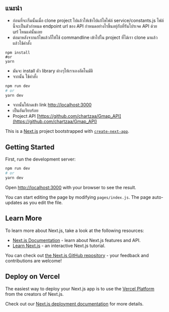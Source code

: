 ## แนะนำ
- ก่อนที่จะเริ่มนั้นเมื่อ clone project ไปแล้วให้เข้าไปแก้ไขไฟล์ service/constants.js ไฟล์นี้จะเป็นตัวกำหนด endpoint url ของ API กำหนดอย่างไรขึ้นอยุ่กับที่รันโปรเจค API ด้วย url ไหนแค่นั้นเลย
- ต่อมาหลังจากแก้ไขแล้วก็ให้ใช้ commandline เข้าไปใน project ที่ได้เรา clone มาแล้ว แล้วใช้คำสั้ง 
```
npm install 
#or
yarn 
```
- มันจะ install ตัว library  ต่างๆให้เราเองอัตโนมัติ
- จากนั้น ใช้คำสั้ง 
```bash
npm run dev
# or
yarn dev
```
- จากนั้นให้กดเข้า link [http://localhost:3000](http://localhost:3000) 
- เป็นอันเรียบร้อย
- Project API [https://github.com/chartzaa/Gmap_API](https://github.com/chartzaa/Gmap_API)

This is a [Next.js](https://nextjs.org/) project bootstrapped with [`create-next-app`](https://github.com/vercel/next.js/tree/canary/packages/create-next-app).

## Getting Started

First, run the development server:

```bash
npm run dev
# or
yarn dev
```

Open [http://localhost:3000](http://localhost:3000) with your browser to see the result.

You can start editing the page by modifying `pages/index.js`. The page auto-updates as you edit the file.

## Learn More

To learn more about Next.js, take a look at the following resources:

- [Next.js Documentation](https://nextjs.org/docs) - learn about Next.js features and API.
- [Learn Next.js](https://nextjs.org/learn) - an interactive Next.js tutorial.

You can check out [the Next.js GitHub repository](https://github.com/vercel/next.js/) - your feedback and contributions are welcome!

## Deploy on Vercel

The easiest way to deploy your Next.js app is to use the [Vercel Platform](https://vercel.com/import?utm_medium=default-template&filter=next.js&utm_source=create-next-app&utm_campaign=create-next-app-readme) from the creators of Next.js.

Check out our [Next.js deployment documentation](https://nextjs.org/docs/deployment) for more details.

